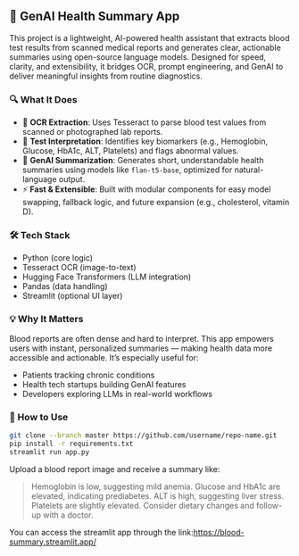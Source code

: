## 🧠 GenAI Health Summary App

This project is a lightweight, AI-powered health assistant that extracts blood test results from scanned medical reports and generates clear, actionable summaries using open-source language models. Designed for speed, clarity, and extensibility, it bridges OCR, prompt engineering, and GenAI to deliver meaningful insights from routine diagnostics.

### 🔍 What It Does

- 📸 **OCR Extraction**: Uses Tesseract to parse blood test values from scanned or photographed lab reports.
- 🧪 **Test Interpretation**: Identifies key biomarkers (e.g., Hemoglobin, Glucose, HbA1c, ALT, Platelets) and flags abnormal values.
- 🤖 **GenAI Summarization**: Generates short, understandable health summaries using models like `flan-t5-base`, optimized for natural-language output.
- ⚡ **Fast & Extensible**: Built with modular components for easy model swapping, fallback logic, and future expansion (e.g., cholesterol, vitamin D).

### 🛠 Tech Stack

- Python (core logic)
- Tesseract OCR (image-to-text)
- Hugging Face Transformers (LLM integration)
- Pandas (data handling)
- Streamlit (optional UI layer)

### 💡 Why It Matters

Blood reports are often dense and hard to interpret. This app empowers users with instant, personalized summaries — making health data more accessible and actionable. It’s especially useful for:

- Patients tracking chronic conditions
- Health tech startups building GenAI features
- Developers exploring LLMs in real-world workflows

### 🚀 How to Use

```bash
git clone --branch master https://github.com/username/repo-name.git
pip install -r requirements.txt
streamlit run app.py
```

Upload a blood report image and receive a summary like:

> Hemoglobin is low, suggesting mild anemia. Glucose and HbA1c are elevated, indicating prediabetes. ALT is high, suggesting liver stress. Platelets are slightly elevated. Consider dietary changes and follow-up with a doctor.


You can access the streamlit app through the link:https://blood-summary.streamlit.app/
